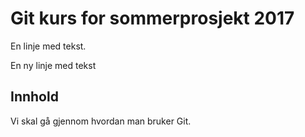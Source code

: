 # Git kurs for sommerprosjekt 2017
En linje med tekst.

En ny linje med tekst

## Innhold
Vi skal gå gjennom hvordan man bruker Git.
